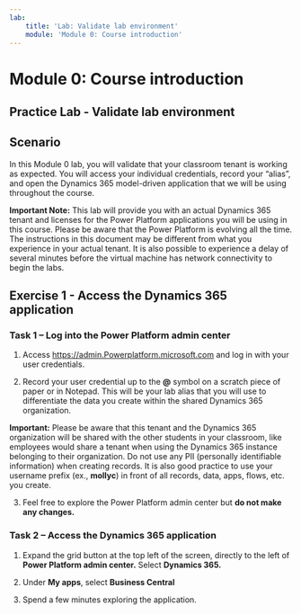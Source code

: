 ```yaml
---
lab:
    title: 'Lab: Validate lab environment'
    module: 'Module 0: Course introduction'
---
```



Module 0: Course introduction
========================

## Practice Lab - Validate lab environment 

Scenario
--------

In this Module 0 lab, you will validate that your classroom tenant is working as expected. You will access your individual credentials, record your “alias”, and open the Dynamics 365 model-driven application that we will be using throughout the course. 

**Important Note:** This lab will provide you with an actual Dynamics 365 tenant
and licenses for the Power Platform applications you will be using in this
course. Please be aware that the Power Platform is evolving all the time. The
instructions in this document may be different from what you experience in your
actual tenant. It is also possible to experience a delay of several
minutes before the virtual machine has network connectivity to begin the labs.

Exercise 1 - Access the Dynamics 365 application
---------------------------------------------------

### Task 1 – Log into the Power Platform admin center

1.  Access <https://admin.Powerplatform.microsoft.com> and log in with your user credentials.

2. Record your user credential up to the **@** symbol on a scratch piece of paper or in Notepad. This will be your lab alias that you will use to differentiate the data you create within the shared Dynamics 365 organization. 

**Important:** Please be aware that this tenant and the Dynamics 365 organization will be shared with the other students in your classroom, like employees would share a tenant when using the Dynamics 365 instance belonging to their organization. Do not use any PII (personally identifiable information) when creating records. It is also good practice to use your username prefix (ex., **mollyc**) in front of all records, data, apps, flows, etc. you create.

3. Feel free to explore the Power Platform admin center but **do not make any changes.**

### Task 2 – Access the Dynamics 365 application

1.  Expand the grid button at the top left of the screen, directly to the left of **Power Platform admin center.** Select **Dynamics 365.**

2.  Under **My apps**, select **Business Central**

3.  Spend a few minutes exploring the application.
